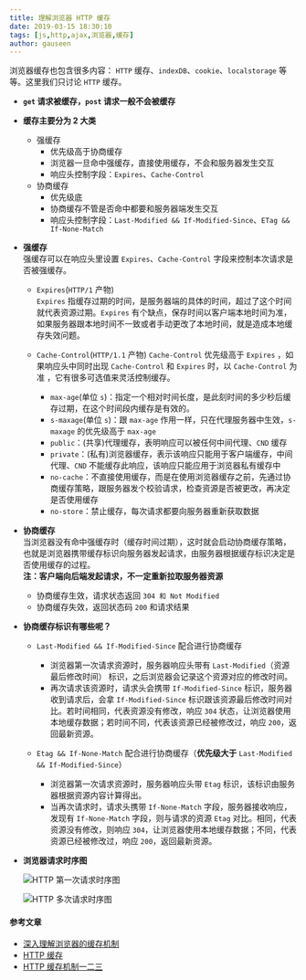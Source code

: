 ```yaml
---
title: 理解浏览器 HTTP 缓存
date: 2019-03-15 18:30:10
tags: [js,http,ajax,浏览器,缓存]
author: gauseen
---
```


浏览器缓存也包含很多内容： `HTTP` 缓存、`indexDB`、`cookie`、`localstorage` 等等。这里我们只讨论 `HTTP` 缓存。

- **`get` 请求被缓存，`post` 请求一般不会被缓存**


- **缓存主要分为 2 大类**
  - 强缓存
    - 优先级高于协商缓存
    - 浏览器一旦命中强缓存，直接使用缓存，不会和服务器发生交互
    - 响应头控制字段：`Expires`、`Cache-Control`
  - 协商缓存
    - 优先级底
    - 协商缓存不管是否命中都要和服务器端发生交互
    - 响应头控制字段：`Last-Modified && If-Modified-Since`、`ETag && If-None-Match`

- **强缓存**  
强缓存可以在响应头里设置 `Expires`、`Cache-Control` 字段来控制本次请求是否被强缓存。

  - `Expires`(`HTTP/1` 产物)  
  `Expires` 指缓存过期的时间，是服务器端的具体的时间，超过了这个时间就代表资源过期。`Expires` 有个缺点，保存时间以客户端本地时间为准，如果服务器跟本地时间不一致或者手动更改了本地时间，就是造成本地缓存失效问题。
  
  - `Cache-Control`(`HTTP/1.1` 产物)
  `Cache-Control` 优先级高于 `Expires` ，如果响应头中同时出现 `Cache-Control` 和 `Expires` 时，以 `Cache-Control` 为准 ，它有很多可选值来灵活控制缓存。
    - `max-age`(单位 `s`)：指定一个相对时间长度，是此刻时间的多少秒后缓存过期，在这个时间段内缓存是有效的。 
    - `s-maxage`(单位 `s`)：跟 `max-age` 作用一样，只在代理服务器中生效，`s-maxage` 的优先级高于 `max-age`
    - `public`：(共享)代理缓存，表明响应可以被任何中间代理、`CND` 缓存
    - `private`：(私有)浏览器缓存，表示该响应只能用于客户端缓存，中间代理、`CND` 不能缓存此响应，该响应只能应用于浏览器私有缓存中
    - `no-cache`：不直接使用缓存，而是在使用浏览器缓存之前，先通过协商缓存策略，跟服务器发个校验请求，检查资源是否被更改，再决定是否使用缓存
    - `no-store`：禁止缓存，每次请求都要向服务器重新获取数据

- **协商缓存**  
当浏览器没有命中强缓存时（缓存时间过期），这时就会启动协商缓存策略，也就是浏览器携带缓存标识向服务器发起请求，由服务器根据缓存标识决定是否使用缓存的过程。  
**注：客户端向后端发起请求，不一定重新拉取服务器资源**
  - 协商缓存生效，请求状态返回 `304 和 Not Modified`
  - 协商缓存失效，返回状态码 `200` 和请求结果

- **协商缓存标识有哪些呢？**
  - `Last-Modified && If-Modified-Since` 配合进行协商缓存 

    - 浏览器第一次请求资源时，服务器响应头带有 `Last-Modified`（资源最后修改时间） 标识，之后浏览器会记录这个资源对应的修改时间。  
    - 再次请求该资源时，请求头会携带 `If-Modified-Since` 标识，服务器收到请求后，会拿 `If-Modified-Since` 标识跟该资源最后修改时间对比。若时间相同，代表资源没有修改，响应 `304` 状态，让浏览器使用本地缓存数据；若时间不同，代表该资源已经被修改过，响应 `200`，返回最新资源。
  
  - `Etag && If-None-Match` 配合进行协商缓存（**优先级大于** `Last-Modified && If-Modified-Since`）  
    - 浏览器第一次请求资源时，服务器响应头带 `Etag` 标识，该标识由服务器根据资源内容计算得出。
    - 当再次请求时，请求头携带 `If-None-Match` 字段，服务器接收响应，发现有 `If-None-Match` 字段，则与请求的资源 `Etag` 对比。相同，代表资源没有修改，则响应 `304`，让浏览器使用本地缓存数据；不同，代表资源已经被修改过，响应 `200`，返回最新资源。


- **浏览器请求时序图**  

  ![HTTP 第一次请求时序图](https://raw.githubusercontent.com/gauseen/blog/master/images/http-first.png)

  ![HTTP 多次请求时序图](https://raw.githubusercontent.com/gauseen/blog/master/images/http-multiple.png)
    

#### 参考文章
- [深入理解浏览器的缓存机制][1_0]
- [HTTP 缓存][1_1]
- [HTTP 缓存机制一二三][1_2]

[0_0]: https://developer.mozilla.org/zh-CN/docs/Web/HTTP/Basics_of_HTTP/MIME_types

<!-- 参考 -->
[1_0]: https://github.com/sunyongjian/blog/issues/34
[1_1]: https://developers.google.com/web/fundamentals/performance/optimizing-content-efficiency/http-caching?hl=zh-cn
[1_2]: https://zhuanlan.zhihu.com/p/29750583
